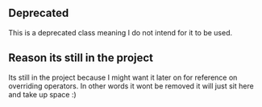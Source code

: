 ## Deprecated
This is a deprecated class meaning I do not intend for it to be used.

## Reason its still in the project
Its still in the project because I might want it later on for 
reference on overriding operators. In other words it wont be removed
it will just sit here and take up space :)
